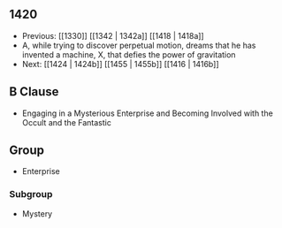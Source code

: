 ## 1420
- Previous: [[1330]] [[1342 | 1342a]] [[1418 | 1418a]] 
- A, while trying to discover perpetual motion, dreams that he has invented a machine, X, that defies the power of gravitation
- Next: [[1424 | 1424b]] [[1455 | 1455b]] [[1416 | 1416b]] 

## B Clause
- Engaging in a Mysterious Enterprise and Becoming Involved with the Occult and the Fantastic

## Group
- Enterprise

### Subgroup
- Mystery

